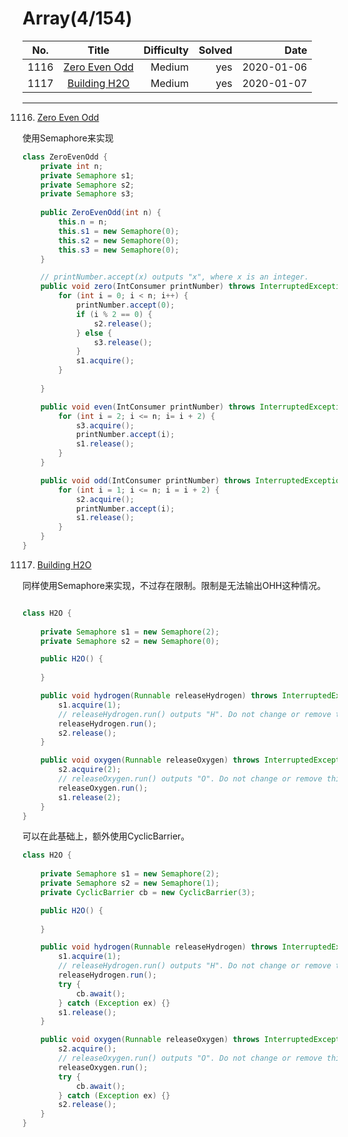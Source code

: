# Array(4/154)
No.|Title|Difficulty|Solved|Date
--|:--:|--:|--:|--:|
1116|[Zero Even Odd](https://leetcode-cn.com/problems/print-zero-even-odd/)|Medium|yes|2020-01-06
1117|[Building H2O](https://leetcode.com/problems/building-h2o/)|Medium|yes|2020-01-07
----------------------------------------------------------------
1116. [Zero Even Odd](https://leetcode-cn.com/problems/print-zero-even-odd/)

使用Semaphore来实现

```java
class ZeroEvenOdd {
    private int n;
    private Semaphore s1;
    private Semaphore s2;
    private Semaphore s3;
    
    public ZeroEvenOdd(int n) {
        this.n = n;
        this.s1 = new Semaphore(0);
        this.s2 = new Semaphore(0);
        this.s3 = new Semaphore(0);
    }

    // printNumber.accept(x) outputs "x", where x is an integer.
    public void zero(IntConsumer printNumber) throws InterruptedException {
        for (int i = 0; i < n; i++) {
            printNumber.accept(0);
            if (i % 2 == 0) {
                s2.release();
            } else {
                s3.release();
            }
            s1.acquire();
        }
        
    }

    public void even(IntConsumer printNumber) throws InterruptedException {
        for (int i = 2; i <= n; i= i + 2) {
            s3.acquire();
            printNumber.accept(i);
            s1.release();
        }
    }

    public void odd(IntConsumer printNumber) throws InterruptedException {
        for (int i = 1; i <= n; i = i + 2) {
            s2.acquire();
            printNumber.accept(i);
            s1.release();
        }
    }
}
```

1117. [Building H2O](https://leetcode.com/problems/building-h2o/)

同样使用Semaphore来实现，不过存在限制。限制是无法输出OHH这种情况。

```java

class H2O {
    
    private Semaphore s1 = new Semaphore(2);
    private Semaphore s2 = new Semaphore(0);

    public H2O() {
        
    }

    public void hydrogen(Runnable releaseHydrogen) throws InterruptedException {
		s1.acquire(1);
        // releaseHydrogen.run() outputs "H". Do not change or remove this line.
        releaseHydrogen.run();
        s2.release();
    }

    public void oxygen(Runnable releaseOxygen) throws InterruptedException {
        s2.acquire(2);
        // releaseOxygen.run() outputs "O". Do not change or remove this line.
		releaseOxygen.run();
        s1.release(2);
    }
}
```

可以在此基础上，额外使用CyclicBarrier。

```java
class H2O {
    
    private Semaphore s1 = new Semaphore(2);
    private Semaphore s2 = new Semaphore(1);
    private CyclicBarrier cb = new CyclicBarrier(3);

    public H2O() {
        
    }

    public void hydrogen(Runnable releaseHydrogen) throws InterruptedException {
		s1.acquire(1);
        // releaseHydrogen.run() outputs "H". Do not change or remove this line.
        releaseHydrogen.run();
        try {
            cb.await();
        } catch (Exception ex) {}
        s1.release();
    }

    public void oxygen(Runnable releaseOxygen) throws InterruptedException {
        s2.acquire();
        // releaseOxygen.run() outputs "O". Do not change or remove this line.
		releaseOxygen.run();
        try {
            cb.await();
        } catch (Exception ex) {}
        s2.release();
    }
}
```